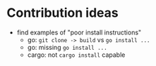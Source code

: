 # Contribution ideas

- find examples of "poor install instructions"
  - go: `git clone -> build` vs `go install ...`
  - go: missing `go install ...`
  - cargo: not `cargo install` capable
